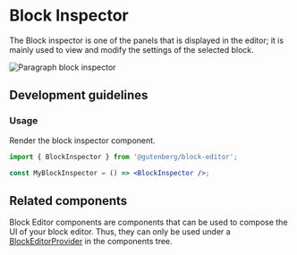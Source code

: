 # Block Inspector

The Block inspector is one of the panels that is displayed in the editor; it is mainly used to view and modify the settings of the selected block.

![Paragraph block inspector](https://make.wordpress.org/core/files/2020/08/paragraph-block-inspector.png)

## Development guidelines

### Usage

Render the block inspector component.

```jsx
import { BlockInspector } from '@gutenberg/block-editor';

const MyBlockInspector = () => <BlockInspector />;
```

## Related components

Block Editor components are components that can be used to compose the UI of your block editor. Thus, they can only be used under a [BlockEditorProvider](https://github.com/WordPress/gutenberg/blob/HEAD/packages/block-editor/src/components/provider/README.md) in the components tree.
